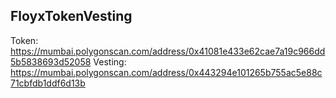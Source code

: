 ## FloyxTokenVesting

Token: https://mumbai.polygonscan.com/address/0x41081e433e62cae7a19c966dd5b5838693d52058
Vesting: https://mumbai.polygonscan.com/address/0x443294e101265b755ac5e88c71cbfdb1ddf6d13b
